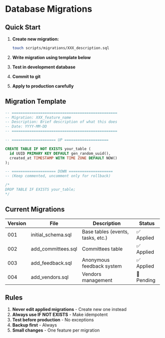 # Database Migrations

## Quick Start

1. **Create new migration:**
   ```bash
   touch scripts/migrations/XXX_description.sql
   ```

2. **Write migration using template below**

3. **Test in development database**

4. **Commit to git**

5. **Apply to production carefully**

## Migration Template

```sql
-- ================================================
-- Migration: XXX_feature_name
-- Description: Brief description of what this does
-- Date: YYYY-MM-DD
-- ================================================

-- ==================== UP ====================

CREATE TABLE IF NOT EXISTS your_table (
  id UUID PRIMARY KEY DEFAULT gen_random_uuid(),
  created_at TIMESTAMP WITH TIME ZONE DEFAULT NOW()
);

-- ==================== DOWN ====================
-- (Keep commented, uncomment only for rollback)

/*
DROP TABLE IF EXISTS your_table;
*/
```

## Current Migrations

| Version | File | Description | Status |
|---------|------|-------------|--------|
| 001 | initial_schema.sql | Base tables (events, tasks, etc.) | ✅ Applied |
| 002 | add_committees.sql | Committees table | ✅ Applied |
| 003 | add_feedback.sql | Anonymous feedback system | ✅ Applied |
| 004 | add_vendors.sql | Vendors management | 🔄 Pending |

## Rules

1. **Never edit applied migrations** - Create new one instead
2. **Always use IF NOT EXISTS** - Make idempotent
3. **Test before production** - No exceptions
4. **Backup first** - Always
5. **Small changes** - One feature per migration
